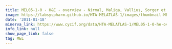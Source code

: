 ```yaml
---
title: MEL05-1-0 - H&E - overview - Nirmal, Maliga, Vallius, Sorger et al., 2021
image: https://labsyspharm.github.io/HTA-MELATLAS-1/images/thumbnail-MEL05-1-0-he-overview.jpg
date: '2011-01-18'
minerva_link: https://www.cycif.org/data/HTA-MELATLAS-1/MEL05-1-0-he-overview
info_link: null
show_page_link: false
tag: MEL
---
```

